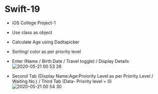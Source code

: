 # Swift-19
- iOS College Project-1
- Use class as object
- Calculate Age using Dadtapicker
- Sorting/ color as per priority level


- Enter (Name / Birth Date / Travel toggle) / Display Details
![2020-05-21 00 53 26](https://user-images.githubusercontent.com/31506459/82598256-5bfe6180-9b78-11ea-83b1-7bc1b6db808f.png)


- Second Tab (Display Name:Age:Proiority Level as per Priority Level / Waiting No.) / Third Tab (Data- Priority level = 0)
![2020-05-21 00 54 30](https://user-images.githubusercontent.com/31506459/82598571-e0e97b00-9b78-11ea-89aa-2b66674a0291.png)
